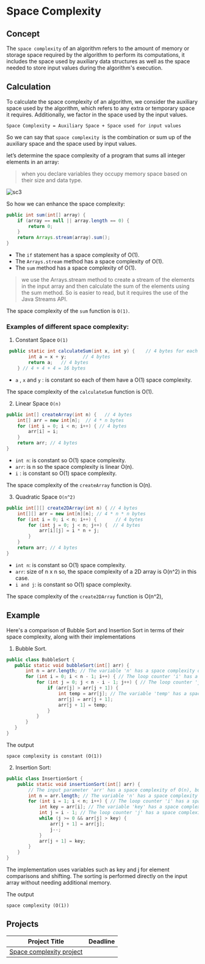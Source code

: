 
# Space Complexity


## Concept

The `space complexity` of an algorithm refers to the amount of memory or storage space required by the algorithm to perform its computations, it includes the space used by auxiliary data structures as well as the space needed to store input values during the algorithm's execution.

## Calculation

To calculate the space complexity of an algorithm, we consider the auxiliary space used by the algorithm, which refers to any extra or temporary space it requires. Additionally, we factor in the space used by the input values.
 
```
Space Complexity = Auxiliary Space + Space used for input values
```

So we can say that `space complexity `is the combination or sum up of the auxiliary space and the space used by input values.


let’s determine the space complexity of a program that sums all integer elements in an array:
> when you declare variables they occupy memory space based on their size and data type.

![sc3](https://github.com/SAFCSP-Team/data-structures-and-algorithms-bootcamp/assets/148945652/128614ea-474e-4f5b-96d9-3c5dc7cd5ae6)


So how we can enhance the space complexity:

```java
public int sum(int[] array) {
    if (array == null || array.length == 0) {
        return 0;
    }
    return Arrays.stream(array).sum();
}
```
* The `if` statement has a space complexity of O(1).
* The `Arrays.stream` method has a space complexity of O(1).
* The `sum` method has a space complexity of O(1).

  
> we use the Arrays.stream method to create a stream of the elements in the input array and then calculate the sum of the elements using the sum method. So is easier 
  to read, but it requires the use of the Java Streams API.

The space complexity of the `sum` function is `O(1)`.


### Examples of different space complexity:

1. Constant Space `O(1)`
   
```java
 public static int calculateSum(int x, int y) {    // 4 bytes for each variable
        int a = x + y;      // 4 bytes
        return a;   // 4 bytes
    } // 4 + 4 + 4 = 16 bytes
```
* `a` , `x` and `y` : is constant so each of them have a O(1) space complexity.

The space complexity of the `calculateSum` function is O(1).


2. Linear Space `O(n)`

```java
public int[] createArray(int n) {   // 4 bytes
    int[] arr = new int[n];  // 4 * n bytes
    for (int i = 0; i < n; i++) { // 4 bytes
        arr[i] = i;
    }
    return arr; // 4 bytes
}
```

* `int n`: is constant so O(1) space complexity.
* `arr`: is n so the space complexity is linear O(n).
* `i` : is constant so O(1) space complexity.
  
The space complexity of the `createArray` function is O(n).


3. Quadratic Space `O(n^2)`

```java
public int[][] create2DArray(int n) { // 4 bytes
    int[][] arr = new int[n][n]; // 4 * n * n bytes
    for (int i = 0; i < n; i++) {       // 4 bytes
        for (int j = 0; j < n; j++) {  // 4 bytes
            arr[i][j] = i * n + j;
        }
    }
    return arr; // 4 bytes
}
```
 * `int n`: is constant so O(1) space complexity.
 * `arr`: size of n x n so, the space complexity of a 2D array is O(n^2) in this case.
 * `i and j`: is constant so O(1) space complexity.
 
 The space complexity of the `create2DArray` function is O(n^2), 

## Example

Here's a comparison of Bubble Sort and Insertion Sort in terms of their space complexity, along with their implementations 

1. Bubble Sort.

 ```java
public class BubbleSort {
    public static void bubbleSort(int[] arr) {
        int n = arr.length; // The variable 'n' has a space complexity of O(1)
        for (int i = 0; i < n - 1; i++) { // The loop counter 'i' has a space complexity of O(1)
            for (int j = 0; j < n - i - 1; j++) { // The loop counter 'j' has a space complexity of O(1)
                if (arr[j] > arr[j + 1]) {
                    int temp = arr[j]; // The variable 'temp' has a space complexity of O(1)
                    arr[j] = arr[j + 1];
                    arr[j + 1] = temp;
                }
            }
        }
    }
}
```

The output

```
space complexity is constant (O(1))
```

2. Insertion Sort:

   
``` java
public class InsertionSort {
    public static void insertionSort(int[] arr) {
        // The input parameter 'arr' has a space complexity of O(n), but it is not included in the calculation for the function
        int n = arr.length; // The variable 'n' has a space complexity of O(1)
        for (int i = 1; i < n; i++) { // The loop counter 'i' has a space complexity of O(1)
            int key = arr[i]; // The variable 'key' has a space complexity of O(1)
            int j = i - 1; // The loop counter 'j' has a space complexity of O(1)
            while (j >= 0 && arr[j] > key) {
                arr[j + 1] = arr[j];
                j--;
            }
            arr[j + 1] = key;
        }
    }
}
```

The implementation uses variables such as key and j for element comparisons and shifting. The sorting is performed directly on the input array without needing additional memory.

The output
```
space complexity (O(1))
```






## Projects
| Project Title | Deadline |
|:-----------:|:-|
|[Space complexity project](https://github.com/SAFCSP-Team/space-compexity/tree/main)| |


